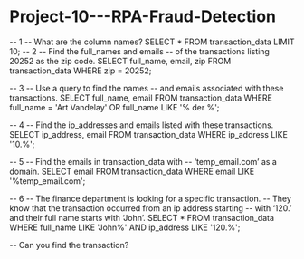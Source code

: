 # Project-10---RPA-Fraud-Detection
-- 1
-- What are the column names?
SELECT *
FROM transaction_data
LIMIT 10;
-- 2
-- Find the full_names and emails
-- of the transactions listing 20252 as the zip code.
SELECT full_name, email, zip
FROM transaction_data
WHERE zip = 20252;

-- 3
-- Use a query to find the names 
-- and emails associated with these transactions.
SELECT full_name, email
FROM transaction_data
WHERE full_name = 'Art Vandelay'
   OR full_name LIKE '% der %';

-- 4
-- Find the ip_addresses and emails listed with these transactions.
SELECT ip_address, email
FROM transaction_data
WHERE ip_address LIKE '10.%';

-- 5
-- Find the emails in transaction_data with
-- ‘temp_email.com’ as a domain.
SELECT email
FROM transaction_data
WHERE email LIKE '%temp_email.com';

-- 6
-- The finance department is looking for a specific transaction. 
-- They know that the transaction occurred from an ip address starting 
-- with ‘120.’ and their full name starts with ‘John’.
SELECT *
FROM transaction_data
WHERE full_name LIKE 'John%'
  AND ip_address LIKE '120.%';

-- Can you find the transaction?
